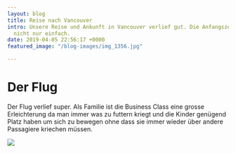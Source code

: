 ```yaml
---
layout: blog
title: Reise nach Vancouver
intro: Unsere Reise und Ankunft in Vancouver verlief gut. Die Anfangszeit war aber
  nicht nur einfach.
date: 2019-04-05 22:56:17 +0000
featured_image: "/blog-images/img_1356.jpg"

---
```

# Der Flug

Der Flug verlief super. Als Familie ist die Business Class eine grosse Erleichterung da man immer was zu futtern kriegt und die Kinder genügend Platz haben um sich zu bewegen ohne dass sie immer wieder über andere Passagiere kriechen müssen.

![](/v1554614198/canada-blog/IMG_1356.jpg)
